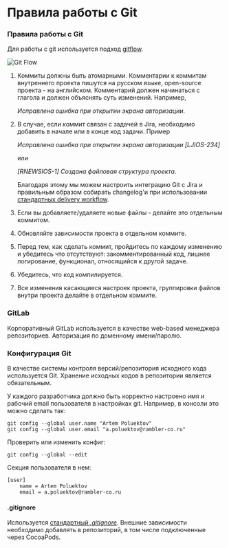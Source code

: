 # Правила работы с Git

### Правила работы с Git

Для работы с git используется подход [gitflow](http://nvie.com/posts/a-successful-git-branching-model/).

![Git Flow](/resources/git-flow.jpg)

1. Коммиты должны быть атомарными. Комментарии к коммитам внутреннего проекта пишутся на русском языке, open-source проекта - на английском. Комментарий должен начинаться с глагола и должен объяснять суть изменений. Например,

    *Исправлена ошибка при открытии экрана авторизации*.
    
2. В случае, если коммит связан с задачей в Jira, необходимо добавить в начале или в конце код задачи. Пример

    *Исправлена ошибка при открытии экрана авторизации [LJIOS-234]* 
    
    или 
    
    *[RNEWSIOS-1] Создана файловая структура проекта*. 
    
    Благодаря этому мы можем настроить интеграцию Git с Jira и правильным образом собирать changelog'и при использовании [стандартных delivery workflow](/processes/automation/continuous-delivery/workflows.md).
3. Если вы добавляете/удаляете новые файлы - делайте это отдельным коммитом.
4. Обновляйте зависимости проекта в отдельном коммите.
5. Перед тем, как сделать коммит, пройдитесь по каждому изменению и убедитесь что отсутствуют: закомментированный код, лишнее логирование, функционал, относящийся к другой задаче.
6. Убедитесь, что код компилируется.
7. Все изменения касающиеся настроек проекта, группировки файлов внутри проекта делайте в отдельном коммите.

### GitLab

Корпоративный GitLab используется в качестве web-based менеджера репозиториев. Авторизация по доменному имени/паролю. 

### Конфигурация Git

В качестве системы контроля версий/репозитория исходного кода используется Git. Хранение исходных кодов в репозитории является обязательным.

У каждого разработчика должно быть корректно настроено имя и рабочий email пользователя в настройках git.
Например, в консоли это можно сделать так:

```
git config --global user.name "Artem Poluektov"
git config --global user.email "a.poluektov@rambler-co.ru"
```

Проверить или изменить конфиг: 
 
`git config --global --edit`

Cекция пользователя в нем:

```
[user]
    name = Artem Poluektov
    email = a.poluektov@rambler-co.ru
```

#### .gitignore

Используется [стандартный *.gitignore*](https://www.gitignore.io/api/xcode%2Cappcode%2Cswift%2Cobjective-c). Внешние зависимости необходимо добавлять в репозиторий, в том числе подключенные через CocoaPods.
